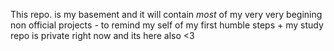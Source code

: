 This repo. is my basement and it will contain  *most* of my  very very begining non official projects - to remind my self of my first humble steps  + my study repo is private right now and its here also <3
